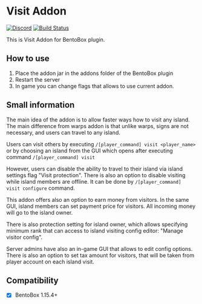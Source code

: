 # Visit Addon
[![Discord](https://img.shields.io/discord/272499714048524288.svg?logo=discord)](https://discord.bentobox.world)
[![Build Status](https://ci.codemc.io/buildStatus/icon?job=BentoBoxWorld/Visit)](https://ci.codemc.io/job/BentoBoxWorld/job/Visit/)

This is Visit Addon for BentoBox plugin.  

## How to use

1. Place the addon jar in the addons folder of the BentoBox plugin
2. Restart the server
3. In game you can change flags that allows to use current addon.

## Small information

The main idea of the addon is to allow faster ways how to visit any island. 
The main difference from warps addon is that unlike warps, signs are not necessary, and users can travel to any island.

Users can visit others by executing `/[player_command] visit <player_name>` or by choosing an island from the GUI which opens after executing command `/[player_command] visit` 

However, users can disable the ability to travel to their island via island settings flag "Visit protection".
There is also an option to disable visiting while island members are offline. It can be done by `/[player_command] visit configure` command.

This addon offers also an option to earn money from visitors. In the same GUI, island members can set payment price for visitors. All incoming money will go to the island owner.

There is also protection setting for island owner, which allows specifying minimum rank that can access to island visiting config editor: "Manage visitor config".  

Server admins have also an in-game GUI that allows to edit config options.
There is also an option to set tax amount for visitors, that will be taken from player account on each island visit.

## Compatibility

- [x] BentoBox 1.15.4+
